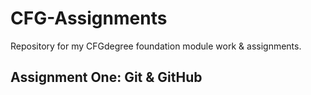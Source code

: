 # CFG-Assignments
Repository for my CFGdegree foundation module work &amp; assignments.
## **Assignment One: Git &amp; GitHub**
